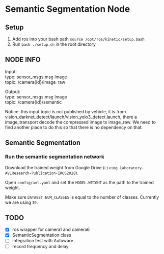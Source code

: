 # Semantic Segmentation Node

## Setup

1. Add ros into your bash path `source /opt/ros/kinetic/setup.bash`
2. Run `bash ./setup.sh` in the root directory

## NODE INFO

Input: \
type: sensor_msgs.msg Image \
topic: /camera{id}/image_raw

Output: \
type: sensor_msgs.msg Image \
topic: /camera{id}/semantic

Notice: this input topic is not published by vehicle, it is from vision_darknet_detect/launch/vision_yolo3_detect.launch, there a image_transport decode the compressed image to image_raw. We need to find another place to do this so that there is no dependency on that.

## Semantic Segmentation

### Run the semantic segmentation network

Download the trained weight from Google Drive (`Living Laboratory-AVLResearch-Publication-IROS2020`). 

Open `config/avl.yaml` and set the `MODEL.WEIGHT` as the path to the trained weight. 

Make sure `DATASET.NUM_CLASSES` is equal to the number of classes. Currently we are using `39`.

## TODO

- [x] ros wrapper for camera1 and camera6
- [x] SemanticSegmentation class
- [ ] integration test with Autoware
- [ ] record frequency and delay